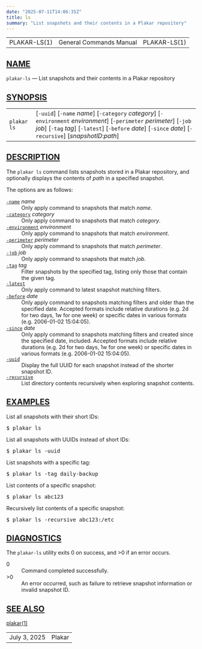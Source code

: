 ```yaml
---
date: "2025-07-11T14:06:35Z"
title: ls
summary: "List snapshots and their contents in a Plakar repository"
---
```

<table class="head">
  <tr>
    <td class="head-ltitle">PLAKAR-LS(1)</td>
    <td class="head-vol">General Commands Manual</td>
    <td class="head-rtitle">PLAKAR-LS(1)</td>
  </tr>
</table>
<div class="manual-text">
<section class="Sh">
<h1 class="Sh" id="NAME"><a class="permalink" href="#NAME">NAME</a></h1>
<p class="Pp"><code class="Nm">plakar-ls</code> &#x2014; <span class="Nd">List
    snapshots and their contents in a Plakar repository</span></p>
</section>
<section class="Sh">
<h1 class="Sh" id="SYNOPSIS"><a class="permalink" href="#SYNOPSIS">SYNOPSIS</a></h1>
<table class="Nm">
  <tr>
    <td><code class="Nm">plakar ls</code></td>
    <td>[<code class="Fl">-uuid</code>] [<code class="Fl">-name</code>
      <var class="Ar">name</var>] [<code class="Fl">-category</code>
      <var class="Ar">category</var>] [<code class="Fl">-environment</code>
      <var class="Ar">environment</var>] [<code class="Fl">-perimeter</code>
      <var class="Ar">perimeter</var>] [<code class="Fl">-job</code>
      <var class="Ar">job</var>] [<code class="Fl">-tag</code>
      <var class="Ar">tag</var>] [<code class="Fl">-latest</code>]
      [<code class="Fl">-before</code> <var class="Ar">date</var>]
      [<code class="Fl">-since</code> <var class="Ar">date</var>]
      [<code class="Fl">-recursive</code>]
      [<var class="Ar">snapshotID</var>:<var class="Ar">path</var>]</td>
  </tr>
</table>
</section>
<section class="Sh">
<h1 class="Sh" id="DESCRIPTION"><a class="permalink" href="#DESCRIPTION">DESCRIPTION</a></h1>
<p class="Pp">The <code class="Nm">plakar ls</code> command lists snapshots
    stored in a Plakar repository, and optionally displays the contents of
    <var class="Ar">path</var> in a specified snapshot.</p>
<p class="Pp">The options are as follows:</p>
<dl class="Bl-tag">
  <dt id="name"><a class="permalink" href="#name"><code class="Fl">-name</code></a>
    <var class="Ar">name</var></dt>
  <dd>Only apply command to snapshots that match
    <var class="Ar">name</var>.</dd>
  <dt id="category"><a class="permalink" href="#category"><code class="Fl">-category</code></a>
    <var class="Ar">category</var></dt>
  <dd>Only apply command to snapshots that match
    <var class="Ar">category</var>.</dd>
  <dt id="environment"><a class="permalink" href="#environment"><code class="Fl">-environment</code></a>
    <var class="Ar">environment</var></dt>
  <dd>Only apply command to snapshots that match
      <var class="Ar">environment</var>.</dd>
  <dt id="perimeter"><a class="permalink" href="#perimeter"><code class="Fl">-perimeter</code></a>
    <var class="Ar">perimeter</var></dt>
  <dd>Only apply command to snapshots that match
      <var class="Ar">perimeter</var>.</dd>
  <dt id="job"><a class="permalink" href="#job"><code class="Fl">-job</code></a>
    <var class="Ar">job</var></dt>
  <dd>Only apply command to snapshots that match <var class="Ar">job</var>.</dd>
  <dt id="tag"><a class="permalink" href="#tag"><code class="Fl">-tag</code></a>
    <var class="Ar">tag</var></dt>
  <dd>Filter snapshots by the specified tag, listing only those that contain the
      given tag.</dd>
  <dt id="latest"><a class="permalink" href="#latest"><code class="Fl">-latest</code></a></dt>
  <dd>Only apply command to latest snapshot matching filters.</dd>
  <dt id="before"><a class="permalink" href="#before"><code class="Fl">-before</code></a>
    <var class="Ar">date</var></dt>
  <dd>Only apply command to snapshots matching filters and older than the
      specified date. Accepted formats include relative durations (e.g. 2d for
      two days, 1w for one week) or specific dates in various formats (e.g.
      2006-01-02 15:04:05).</dd>
  <dt id="since"><a class="permalink" href="#since"><code class="Fl">-since</code></a>
    <var class="Ar">date</var></dt>
  <dd>Only apply command to snapshots matching filters and created since the
      specified date, included. Accepted formats include relative durations
      (e.g. 2d for two days, 1w for one week) or specific dates in various
      formats (e.g. 2006-01-02 15:04:05).</dd>
  <dt id="uuid"><a class="permalink" href="#uuid"><code class="Fl">-uuid</code></a></dt>
  <dd>Display the full UUID for each snapshot instead of the shorter snapshot
      ID.</dd>
  <dt id="recursive"><a class="permalink" href="#recursive"><code class="Fl">-recursive</code></a></dt>
  <dd>List directory contents recursively when exploring snapshot contents.</dd>
</dl>
</section>
<section class="Sh">
<h1 class="Sh" id="EXAMPLES"><a class="permalink" href="#EXAMPLES">EXAMPLES</a></h1>
<p class="Pp">List all snapshots with their short IDs:</p>
<div class="Bd Pp Bd-indent Li">
<pre>$ plakar ls</pre>
</div>
<p class="Pp">List all snapshots with UUIDs instead of short IDs:</p>
<div class="Bd Pp Bd-indent Li">
<pre>$ plakar ls -uuid</pre>
</div>
<p class="Pp">List snapshots with a specific tag:</p>
<div class="Bd Pp Bd-indent Li">
<pre>$ plakar ls -tag daily-backup</pre>
</div>
<p class="Pp">List contents of a specific snapshot:</p>
<div class="Bd Pp Bd-indent Li">
<pre>$ plakar ls abc123</pre>
</div>
<p class="Pp">Recursively list contents of a specific snapshot:</p>
<div class="Bd Pp Bd-indent Li">
<pre>$ plakar ls -recursive abc123:/etc</pre>
</div>
</section>
<section class="Sh">
<h1 class="Sh" id="DIAGNOSTICS"><a class="permalink" href="#DIAGNOSTICS">DIAGNOSTICS</a></h1>
<p class="Pp">The <code class="Nm">plakar-ls</code> utility exits&#x00A0;0 on
    success, and&#x00A0;&gt;0 if an error occurs.</p>
<dl class="Bl-tag">
  <dt>0</dt>
  <dd>Command completed successfully.</dd>
  <dt>&gt;0</dt>
  <dd>An error occurred, such as failure to retrieve snapshot information or
      invalid snapshot ID.</dd>
</dl>
</section>
<section class="Sh">
<h1 class="Sh" id="SEE_ALSO"><a class="permalink" href="#SEE_ALSO">SEE
  ALSO</a></h1>
<p class="Pp"><a class="Xr" href="../plakar/">plakar(1)</a></p>
</section>
</div>
<table class="foot">
  <tr>
    <td class="foot-date">July 3, 2025</td>
    <td class="foot-os">Plakar</td>
  </tr>
</table>

